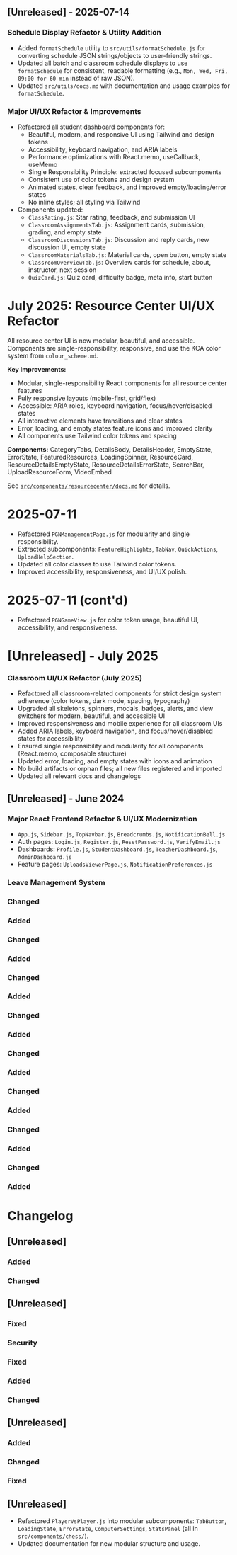## [Unreleased] - 2025-07-14
### Schedule Display Refactor & Utility Addition
- Added `formatSchedule` utility to `src/utils/formatSchedule.js` for converting schedule JSON strings/objects to user-friendly strings.
- Updated all batch and classroom schedule displays to use `formatSchedule` for consistent, readable formatting (e.g., `Mon, Wed, Fri, 09:00 for 60 min` instead of raw JSON).
- Updated `src/utils/docs.md` with documentation and usage examples for `formatSchedule`.

### Major UI/UX Refactor & Improvements
- Refactored all student dashboard components for:
  - Beautiful, modern, and responsive UI using Tailwind and design tokens
  - Accessibility, keyboard navigation, and ARIA labels
  - Performance optimizations with React.memo, useCallback, useMemo
  - Single Responsibility Principle: extracted focused subcomponents
  - Consistent use of color tokens and design system
  - Animated states, clear feedback, and improved empty/loading/error states
  - No inline styles; all styling via Tailwind
- Components updated:
  - `ClassRating.js`: Star rating, feedback, and submission UI
  - `ClassroomAssignmentsTab.js`: Assignment cards, submission, grading, and empty state
  - `ClassroomDiscussionsTab.js`: Discussion and reply cards, new discussion UI, empty state
  - `ClassroomMaterialsTab.js`: Material cards, open button, empty state
  - `ClassroomOverviewTab.js`: Overview cards for schedule, about, instructor, next session
  - `QuizCard.js`: Quiz card, difficulty badge, meta info, start button

# July 2025: Resource Center UI/UX Refactor

All resource center UI is now modular, beautiful, and accessible. Components are single-responsibility, responsive, and use the KCA color system from `colour_scheme.md`.

**Key Improvements:**
- Modular, single-responsibility React components for all resource center features
- Fully responsive layouts (mobile-first, grid/flex)
- Accessible: ARIA roles, keyboard navigation, focus/hover/disabled states
- All interactive elements have transitions and clear states
- Error, loading, and empty states feature icons and improved clarity
- All components use Tailwind color tokens and spacing

**Components:**
CategoryTabs, DetailsBody, DetailsHeader, EmptyState, ErrorState, FeaturedResources, LoadingSpinner, ResourceCard, ResourceDetailsEmptyState, ResourceDetailsErrorState, SearchBar, UploadResourceForm, VideoEmbed

See [`src/components/resourcecenter/docs.md`](./src/components/resourcecenter/docs.md) for details.

# 2025-07-11
- Refactored `PGNManagementPage.js` for modularity and single responsibility.
- Extracted subcomponents: `FeatureHighlights`, `TabNav`, `QuickActions`, `UploadHelpSection`.
- Updated all color classes to use Tailwind color tokens.
- Improved accessibility, responsiveness, and UI/UX polish.
# 2025-07-11 (cont'd)
- Refactored `PGNGameView.js` for color token usage, beautiful UI, accessibility, and responsiveness.
# [Unreleased] - July 2025

### Classroom UI/UX Refactor (July 2025)
- Refactored all classroom-related components for strict design system adherence (color tokens, dark mode, spacing, typography)
- Upgraded all skeletons, spinners, modals, badges, alerts, and view switchers for modern, beautiful, and accessible UI
- Improved responsiveness and mobile experience for all classroom UIs
- Added ARIA labels, keyboard navigation, and focus/hover/disabled states for accessibility
- Ensured single responsibility and modularity for all components (React.memo, composable structure)
- Updated error, loading, and empty states with icons and animation
- No build artifacts or orphan files; all new files registered and imported
- Updated all relevant docs and changelogs

## [Unreleased] - June 2024
### Major React Frontend Refactor & UI/UX Modernization
  - `App.js`, `Sidebar.js`, `TopNavbar.js`, `Breadcrumbs.js`, `NotificationBell.js`
  - Auth pages: `Login.js`, `Register.js`, `ResetPassword.js`, `VerifyEmail.js`
  - Dashboards: `Profile.js`, `StudentDashboard.js`, `TeacherDashboard.js`, `AdminDashboard.js`
  - Feature pages: `UploadsViewerPage.js`, `NotificationPreferences.js`

### Leave Management System
### Changed
### Added
### Changed
### Added
### Changed
### Added
### Changed
### Added
### Changed
### Added
### Changed
### Added
### Changed
### Added
### Changed
### Added

# Changelog
## [Unreleased]
### Added

### Changed

## [Unreleased]
### Fixed
### Security

### Fixed
### Added

### Changed

## [Unreleased]
### Added

### Changed

### Fixed
## [Unreleased]
- Refactored `PlayerVsPlayer.js` into modular subcomponents: `TabButton`, `LoadingState`, `ErrorState`, `ComputerSettings`, `StatsPanel` (all in `src/components/chess/`).
- Updated documentation for new modular structure and usage.

